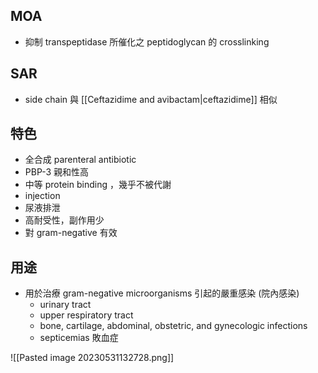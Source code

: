 ## MOA
- 抑制 transpeptidase 所催化之 peptidoglycan 的 crosslinking
## SAR
- side chain 與 [[Ceftazidime and avibactam|ceftazidime]] 相似
## 特色
- 全合成 parenteral antibiotic
- PBP-3 親和性高
- 中等 protein binding ，幾乎不被代謝
- injection
- 尿液排泄
- 高耐受性，副作用少
- 對 gram-negative 有效
## 用途
- 用於治療 gram-negative microorganisms 引起的嚴重感染 (院內感染)
	- urinary tract
	- upper respiratory tract
	- bone, cartilage, abdominal, obstetric, and gynecologic infections 
	- septicemias 敗血症

![[Pasted image 20230531132728.png]]